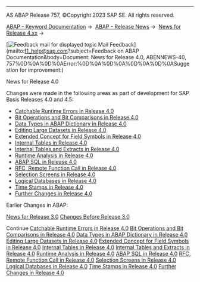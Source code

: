   

* * *

AS ABAP Release 757, ©Copyright 2023 SAP SE. All rights reserved.

[ABAP - Keyword Documentation](https://help.sap.com/doc/abapdocu_757_index_htm/7.57/en-US/abenabap.htm) →  [ABAP - Release News](https://help.sap.com/doc/abapdocu_757_index_htm/7.57/en-US/abennews.htm) →  [News for Release 4.xx](https://help.sap.com/doc/abapdocu_757_index_htm/7.57/en-US/abennews-4.htm) → 

 [![](Mail.gif?object=Mail.gif&sap-language=EN "Feedback mail for displayed topic") Mail Feedback](mailto:f1_help@sap.com?subject=Feedback on ABAP Documentation&body=Document: News for Release 4.0, ABENNEWS-40, 757%0D%0A%0D%0AError:%0D%0A%0D%0A%0D%0A%0D%0ASugge
stion for improvement:)

News for Release 4.0

Changes were made in the following areas as part of development for SAP Basis Releases 4.0 and 4.5:

-   [Catchable Runtime Errors in Release 4.0](https://help.sap.com/doc/abapdocu_757_index_htm/7.57/en-US/abennews-40-sysexc.htm)
-   [Bit Operations and Bit Comparisons in Release 4.0](https://help.sap.com/doc/abapdocu_757_index_htm/7.57/en-US/abennews-40-bitops.htm)
-   [Data Types in ABAP Dictionary in Release 4.0](https://help.sap.com/doc/abapdocu_757_index_htm/7.57/en-US/abennews-40-dictionary-types.htm)
-   [Editing Large Datasets in Release 4.0](https://help.sap.com/doc/abapdocu_757_index_htm/7.57/en-US/abennews-40-performance.htm)
-   [Extended Concept for Field Symbols in Release 4.0](https://help.sap.com/doc/abapdocu_757_index_htm/7.57/en-US/abennews-40-assign.htm)
-   [Internal Tables in Release 4.0](https://help.sap.com/doc/abapdocu_757_index_htm/7.57/en-US/abennews-40-keytab.htm)
-   [Internal Tables and Extracts in Release 4.0](https://help.sap.com/doc/abapdocu_757_index_htm/7.57/en-US/abennews-40-itab-more.htm)
-   [Runtime Analysis in Release 4.0](https://help.sap.com/doc/abapdocu_757_index_htm/7.57/en-US/abennews-40-se30.htm)
-   [ABAP SQL in Release 4.0](https://help.sap.com/doc/abapdocu_757_index_htm/7.57/en-US/abennews-40-abap_sql.htm)
-   [RFC, Remote Function Call in Release 4.0](https://help.sap.com/doc/abapdocu_757_index_htm/7.57/en-US/abennews-40-rfc.htm)
-   [Selection Screens in Release 4.0](https://help.sap.com/doc/abapdocu_757_index_htm/7.57/en-US/abennews-40-selscreen.htm)
-   [Logical Databases in Release 4.0](https://help.sap.com/doc/abapdocu_757_index_htm/7.57/en-US/abennews-40-ldb.htm)
-   [Time Stamps in Release 4.0](https://help.sap.com/doc/abapdocu_757_index_htm/7.57/en-US/abennews-40-timestamp.htm)
-   [Further Changes in Release 4.0](https://help.sap.com/doc/abapdocu_757_index_htm/7.57/en-US/abennews-40-other-40ab.htm)

Earlier Changes in ABAP:

[News for Release 3.0](https://help.sap.com/doc/abapdocu_757_index_htm/7.57/en-US/abennews-30.htm)
[Changes Before Release 3.0](https://help.sap.com/doc/abapdocu_757_index_htm/7.57/en-US/abennews-21.htm)

Continue
[Catchable Runtime Errors in Release 4.0](https://help.sap.com/doc/abapdocu_757_index_htm/7.57/en-US/abennews-40-sysexc.htm)
[Bit Operations and Bit Comparisons in Release 4.0](https://help.sap.com/doc/abapdocu_757_index_htm/7.57/en-US/abennews-40-bitops.htm)
[Data Types in ABAP Dictionary in Release 4.0](https://help.sap.com/doc/abapdocu_757_index_htm/7.57/en-US/abennews-40-dictionary-types.htm)
[Editing Large Datasets in Release 4.0](https://help.sap.com/doc/abapdocu_757_index_htm/7.57/en-US/abennews-40-performance.htm)
[Extended Concept for Field Symbols in Release 4.0](https://help.sap.com/doc/abapdocu_757_index_htm/7.57/en-US/abennews-40-assign.htm)
[Internal Tables in Release 4.0](https://help.sap.com/doc/abapdocu_757_index_htm/7.57/en-US/abennews-40-keytab.htm)
[Internal Tables and Extracts in Release 4.0](https://help.sap.com/doc/abapdocu_757_index_htm/7.57/en-US/abennews-40-itab-more.htm)
[Runtime Analysis in Release 4.0](https://help.sap.com/doc/abapdocu_757_index_htm/7.57/en-US/abennews-40-se30.htm)
[ABAP SQL in Release 4.0](https://help.sap.com/doc/abapdocu_757_index_htm/7.57/en-US/abennews-40-abap_sql.htm)
[RFC, Remote Function Call in Release 4.0](https://help.sap.com/doc/abapdocu_757_index_htm/7.57/en-US/abennews-40-rfc.htm)
[Selection Screens in Release 4.0](https://help.sap.com/doc/abapdocu_757_index_htm/7.57/en-US/abennews-40-selscreen.htm)
[Logical Databases in Release 4.0](https://help.sap.com/doc/abapdocu_757_index_htm/7.57/en-US/abennews-40-ldb.htm)
[Time Stamps in Release 4.0](https://help.sap.com/doc/abapdocu_757_index_htm/7.57/en-US/abennews-40-timestamp.htm)
[Further Changes in Release 4.0](https://help.sap.com/doc/abapdocu_757_index_htm/7.57/en-US/abennews-40-other-40ab.htm)